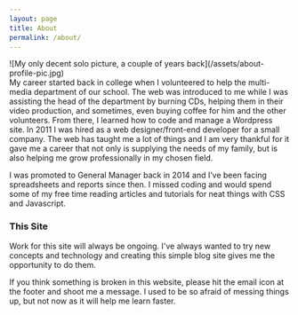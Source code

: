 ```yaml
---
layout: page
title: About
permalink: /about/
---
```


<div class="post-page-image" markdown="1">
![My only decent solo picture, a couple of years back](/assets/about-profile-pic.jpg)
</div>
My career started back in college when I volunteered to help the multi-media department of our school. The web was introduced to me while I was assisting the head of the department by burning CDs, helping them in their video production, and sometimes, even buying coffee for him and the other volunteers. From there, I learned how to code and manage a Wordpress site. In 2011 I was hired as a web designer/front-end developer for a small company. The web has taught me a lot of things and I am very thankful for it gave me a career that not only is supplying the needs of my family, but is also helping me grow professionally in my chosen field. 

I was promoted to General Manager back in 2014 and I’ve been facing spreadsheets and reports since then. I missed coding and would spend some of my free time reading articles and tutorials for neat things with CSS and Javascript.

### This Site

Work for this site will always be ongoing. I've always wanted to try new concepts and technology and creating this simple blog site gives me the opportunity to do them.

If you think something is broken in this website, please hit the email icon at the footer and shoot me a message. I used to be so afraid of messing things up, but not now as it will help me learn faster.